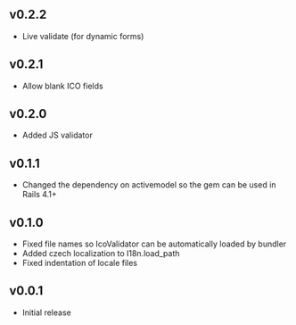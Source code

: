 ## v0.2.2

* Live validate (for dynamic forms)

## v0.2.1

* Allow blank ICO fields

## v0.2.0

* Added JS validator

## v0.1.1

* Changed the dependency on activemodel so the gem can be used in Rails 4.1+

## v0.1.0

* Fixed file names so IcoValidator can be automatically loaded by bundler
* Added czech localization to I18n.load_path
* Fixed indentation of locale files

## v0.0.1

* Initial release
